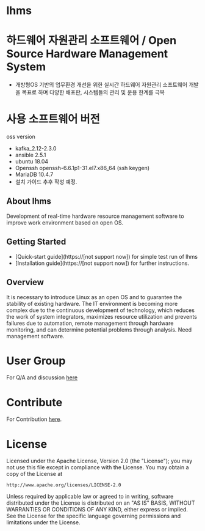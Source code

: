 # lhms

# 하드웨어 자원관리 소프트웨어 / Open Source Hardware Management System
- 개방형OS 기반의 업무환경 개선을 위한 실시간 하드웨어 자원관리 소프트웨어 개발을 목표로 하며 다양한 배포판, 시스템들의 관리 및 운용 한계를 극복

# 사용 소프트웨어 버전
oss version
- kafka_2.12-2.3.0
- ansible 2.5.1
- ubuntu 18.04
- Openssh openssh-6.6.1p1-31.el7.x86_64 (ssh keygen)
- MariaDB 10.4.7
- 설치 가이드 추후 작성 예정.

## About lhms
Development of real-time hardware resource management software to improve work environment based on open OS.

## Getting Started
 * [Quick-start guide](https://[not support now]) for simple test run of lhms
 * [Installation guide](https://[not support now]) for further instructions.

## Overview
It is necessary to introduce Linux as an open OS and to guarantee the stability of existing hardware.
The IT environment is becoming more complex due to the continuous development of technology, which reduces the work of system integrators, maximizes resource utilization and prevents failures due to automation, remote management through hardware monitoring, and can determine potential problems through analysis. Need management software.

# User Group
For Q/A and discussion [here](https://groups.google.com/d/forum/liwonace_lpms)

# Contribute
For Contribution [here](https://github.com/liwonace/lhms/blob/master/CONTRIBUTING.md).

# License
Licensed under the Apache License, Version 2.0 (the "License");
you may not use this file except in compliance with the License.
You may obtain a copy of the License at

    http://www.apache.org/licenses/LICENSE-2.0

Unless required by applicable law or agreed to in writing, software
distributed under the License is distributed on an "AS IS" BASIS,
WITHOUT WARRANTIES OR CONDITIONS OF ANY KIND, either express or implied.
See the License for the specific language governing permissions and
limitations under the License.
